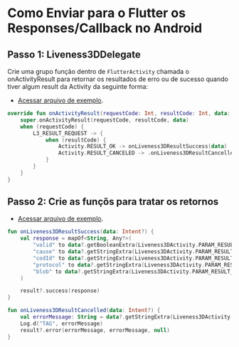 # Como Enviar para o Flutter os Responses/Callback no Android

## Passo 1: Liveness3DDelegate

Crie uma grupo função dentro de `FlutterActivity` chamada o onActivityResult para retornar os resultados de erro ou de sucesso quando tiver algum result da Activity da seguinte forma:

- [Acessar arquivo de exemplo](../../android/app/src/main/kotlin/br/com/example/flutter/liveness3d/bridge/MainActivity.kt).

```kotlin
override fun onActivityResult(requestCode: Int, resultCode: Int, data: Intent?) {
    super.onActivityResult(requestCode, resultCode, data)
    when (requestCode) {
        L3_RESULT_REQUEST -> {
            when (resultCode) {
                Activity.RESULT_OK -> onLiveness3DResultSuccess(data)
                Activity.RESULT_CANCELED -> .onLiveness3DResultCancelled(data)
            }
        }
    }
}
```

## Passo 2: Crie as funçõs para tratar os retornos

- [Acessar arquivo de exemplo](../../android/app/src/main/kotlin/br/com/example/flutter/liveness3d/bridge/utils/Liveness3dActivity.kt).

```kotlin
fun onLiveness3DResultSuccess(data: Intent?) {
    val response = mapOf<String, Any?>(
        "valid" to data?.getBooleanExtra(Liveness3DActivity.PARAM_RESULT_VALID, false),
        "cause" to data?.getStringExtra(Liveness3DActivity.PARAM_RESULT_CAUSE),
        "codId" to data?.getStringExtra(Liveness3DActivity.PARAM_RESULT_COD_ID),
        "protocol" to data?.getStringExtra(Liveness3DActivity.PARAM_RESULT_PROTOCOL),
        "blob" to data?.getStringExtra(Liveness3DActivity.PARAM_RESULT_SCAN),
    )

    result?.success(response)
}

fun onLiveness3DResultCancelled(data: Intent?) {
    val errorMessage: String = data?.getStringExtra(Liveness3DActivity.PARAM_RESULT_ERROR) ?: ""
    Log.d("TAG", errorMessage)
    result?.error(errorMessage, errorMessage, null)
}
```

